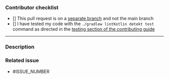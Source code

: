 <!---
Thank you for your pull request! 🚀
-->

### Contributor checklist

<!-- Please replace the empty checkboxes [] below with checked ones [x] accordingly. -->

-   [] This pull request is on a [separate branch](https://docs.github.com/en/get-started/quickstart/github-flow) and not the main branch
-   [] I have tested my code with the `./gradlew lintKotlin detekt test` command as directed in the [testing section of the contributing guide](https://github.com/scribe-org/Conjugate-Android/blob/main/CONTRIBUTING.md#testing)

---

### Description

<!--
Describe briefly what your pull request proposes to change. Especially if you have more than one commit, it is helpful to give a summary of what your contribution is trying to solve.

Also, please describe shortly how you tested that your change actually works.
-->

### Related issue

<!--- Conjugate-Android prefers that pull requests be related to already open issues. -->
<!--- If applicable, please link to the issue by replacing ISSUE_NUMBER with the appropriate number below. -->
<!--- Feel free to delete this section if this does not apply. -->

-   #ISSUE_NUMBER
